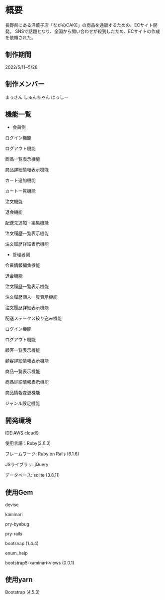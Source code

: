 # 概要

長野県にある洋菓子店「ながのCAKE」の商品を通販するための、ECサイト開発。
SNSで話題となり、全国から問い合わせが殺到したため、ECサイトの作成を依頼された。

## 制作期間
2022/5/11~5/28

## 制作メンバー

まっさん
しゅんちゃん
はっしー


## 機能一覧

- 会員側

ログイン機能

ログアウト機能

商品一覧表示機能

商品詳細情報表示機能

カート追加機能

カート一覧機能

注文機能

退会機能

配送先追加・編集機能

注文履歴一覧表示機能

注文履歴詳細表示機能


- 管理者側

会員情報編集機能

退会機能

注文履歴一覧表示機能

注文履歴個人一覧表示機能

注文履歴詳細表示機能

配送ステータス絞り込み機能

ログイン機能

ログアウト機能

顧客一覧表示機能

顧客詳細情報表示機能

商品一覧表示機能

商品詳細情報表示機能

商品情報変更機能

ジャンル設定機能


## 開発環境

IDE:AWS cloud9

使用言語：Ruby(2.6.3)

フレームワーク: Ruby on Rails (6.1.6)

JSライブラリ: jQuery

データベース: sqlite (3.8.11)

## 使用Gem

devise

kaminari

pry-byebug

pry-rails

bootsnap (1.4.4)

enum_help

bootstrap5-kaminari-views (0.0.1)

## 使用yarn

Bootstrap (4.5.3)

